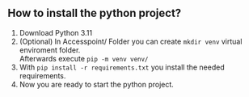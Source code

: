 ## How to install the python project?
1. Download Python 3.11
2. (Optional) In Accesspoint/ Folder you can create ``mkdir venv`` virtual enviroment folder.  <br> Afterwards  execute ``pip -m venv venv/``
3. With ``pip install -r requirements.txt`` you install the needed requirements.
4. Now you are ready to start the python project. 
